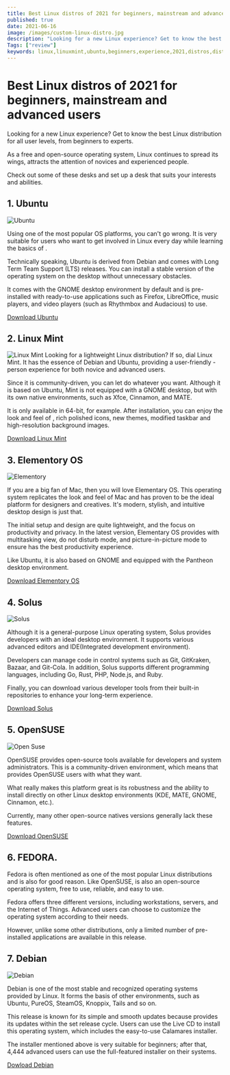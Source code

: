 ```yaml
---
title: Best Linux distros of 2021 for beginners, mainstream and advanced users
published: true
date: 2021-06-16
image: /images/custom-linux-distro.jpg
description: "Looking for a new Linux experience? Get to know the best Linuxdistribution for all user levels, from beginners to experts.As a free and open-source operating system, Linux continues to spread its wings,attracts the attention of novices and experienced people."
Tags: ["review"]
keywords: linux,linuxmint,ubuntu,beginners,experience,2021,distros,distribution,distro,elementoryos,debian,fedora,solus,opensuse
---
```


# Best Linux distros of 2021 for beginners, mainstream and advanced users

Looking for a new Linux experience? Get to know the best Linux
distribution for all user levels, from beginners to experts.

As a free and open-source operating system, Linux continues to spread its wings,
attracts the attention of novices and experienced people.

Check out some of these desks and set up a desk that suits your interests and abilities.

## 1. Ubuntu

![Ubuntu](/images/ubuntu.webp "source wikipedia")

Using one of the most popular
OS platforms, you can't go wrong. It is very suitable for users who want to get involved in Linux every day while learning the basics of
.

Technically speaking, Ubuntu is derived from Debian and comes with
Long Term Team Support (LTS) releases. You can install a stable version of the operating system on the
desktop without unnecessary obstacles.

It comes with the GNOME desktop environment by default and is pre-installed with
ready-to-use applications such as Firefox, LibreOffice, music players, and video players (such as Rhythmbox and Audacious) to use.

[Download Ubuntu](https://ubuntu.com/download/desktop)

## 2. Linux Mint

![Linux Mint](/images/linuxmint.webp)
Looking for a lightweight Linux distribution? If so, dial
Linux Mint. It has the essence of Debian and Ubuntu, providing a user-friendly
-person experience for both novice and advanced users.

Since it is community-driven, you can let
do whatever you want. Although it is based on Ubuntu, Mint is not equipped with a GNOME
desktop, but with its own native
environments, such as Xfce, Cinnamon, and MATE.

It is only available in 64-bit, for example. After installation, you can enjoy the look and feel of
, rich polished icons, new themes,
modified taskbar and high-resolution background images.

[Download Linux Mint](https://linuxmint.com/download.php)

## 3. Elementory OS

![Elementory](/images/elementoryos.webp "source wikipedia")

If you are a big fan of Mac, then you will love Elementary OS. This operating system replicates the look and feel of Mac and has proven to be the ideal platform for designers and creatives. It's modern, stylish, and intuitive
desktop design is just that.

The initial setup and design are quite lightweight, and the focus on productivity and privacy. In the latest version, Elementary OS provides
with multitasking view, do not disturb mode, and picture-in-picture mode to ensure
has the best productivity experience.

Like Ubuntu, it is also based on GNOME and equipped with the
Pantheon desktop environment.

[Download Elementory OS](https://elementary.io/)

## 4. Solus

![Solus](/images/budgie.webp)

Although it is a general-purpose Linux
operating system, Solus provides developers with an ideal desktop environment. It supports various advanced editors and IDE(Integrated development environment).

Developers can manage code in control systems such as Git, GitKraken,
Bazaar, and Git-Cola. In addition, Solus supports
different programming languages, including Go, Rust, PHP, Node.js, and Ruby.

Finally, you can download various developer tools from their built-in
repositories to enhance your long-term experience.

[Download Solus](https://getsol.us/download/)

## 5. OpenSUSE

![Open Suse](/images/opensuse.webp "source wikipedia")

OpenSUSE provides
open-source tools available for developers and system administrators. This is a community-driven environment, which means that
provides OpenSUSE users with what they want.

What really makes this platform great is its robustness and the ability to install
directly on other Linux desktop environments (KDE, MATE, GNOME, Cinnamon, etc.).

Currently, many other open-source natives
versions generally lack these features.

[Download OpenSUSE](https://get.opensuse.org/)

## 6. FEDORA.

Fedora is often mentioned as one of the most popular Linux distributions and is also for good reason. Like OpenSUSE,
is also an open-source operating system, free to use, reliable, and easy to use.

Fedora offers three different versions, including workstations,
servers, and the Internet of Things. Advanced users can choose to customize the operating system according to their needs.

However, unlike some other distributions, only a limited number of pre-installed
applications are available in this release.

## 7. Debian

![Debian](/images/debian.webp "source wikipedia")

Debian is one of the most stable and recognized
operating systems provided by Linux. It forms the basis of other environments, such as
Ubuntu, PureOS, SteamOS, Knoppix, Tails and so on.

This release is known for its simple and smooth updates because
provides its updates within the set release cycle. Users can use the
Live CD to install this operating system, which includes the easy-to-use Calamares
installer.

The installer mentioned above is very suitable for beginners; after that, 4,444 advanced users can use the full-featured installer on their systems.

[Dowload Debian](https://www.debian.org/)
